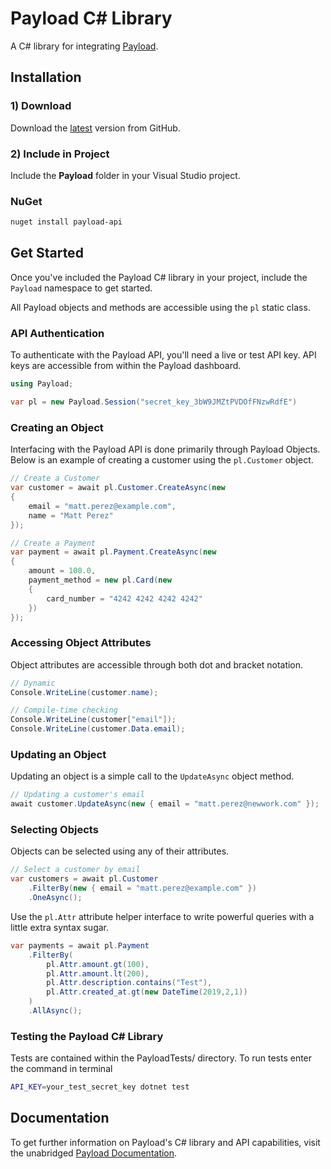 # Payload C# Library

A C# library for integrating [Payload](https://payload.co).

## Installation

### 1) Download

Download the [latest](https://github.com/payload-code/payload-csharp/archive/master.zip)
version from GitHub.

### 2) Include in Project

Include the **Payload** folder in your Visual Studio project.

### NuGet

```bash
nuget install payload-api
```

## Get Started

Once you've included the Payload C# library in your project,
include the `Payload` namespace to get started.

All Payload objects and methods are accessible using the `pl` static class.

### API Authentication

To authenticate with the Payload API, you'll need a live or test API key. API
keys are accessible from within the Payload dashboard.

```csharp
using Payload;

var pl = new Payload.Session("secret_key_3bW9JMZtPVDOfFNzwRdfE")
```

### Creating an Object

Interfacing with the Payload API is done primarily through Payload Objects. Below is an example of
creating a customer using the `pl.Customer` object.

```csharp
// Create a Customer
var customer = await pl.Customer.CreateAsync(new
{
    email = "matt.perez@example.com",
    name = "Matt Perez"
});
```

```csharp
// Create a Payment
var payment = await pl.Payment.CreateAsync(new
{
    amount = 100.0,
    payment_method = new pl.Card(new
    {
        card_number = "4242 4242 4242 4242"
    })
});
```

### Accessing Object Attributes

Object attributes are accessible through both dot and bracket notation.

```csharp
// Dynamic
Console.WriteLine(customer.name);

// Compile-time checking
Console.WriteLine(customer["email"]); 
Console.WriteLine(customer.Data.email);
```

### Updating an Object

Updating an object is a simple call to the `UpdateAsync` object method.

```csharp
// Updating a customer's email
await customer.UpdateAsync(new { email = "matt.perez@newwork.com" });
```

### Selecting Objects

Objects can be selected using any of their attributes.

```csharp
// Select a customer by email
var customers = await pl.Customer
    .FilterBy(new { email = "matt.perez@example.com" })
    .OneAsync();
```

Use the `pl.Attr` attribute helper interface to write powerful
queries with a little extra syntax sugar.

```csharp
var payments = await pl.Payment
    .FilterBy(
        pl.Attr.amount.gt(100),
        pl.Attr.amount.lt(200),
        pl.Attr.description.contains("Test"),
        pl.Attr.created_at.gt(new DateTime(2019,2,1))
    )
    .AllAsync();
```

### Testing the Payload C# Library

Tests are contained within the PayloadTests/ directory. To run tests enter the command in terminal

```bash
API_KEY=your_test_secret_key dotnet test
```

## Documentation

To get further information on Payload's C# library and API capabilities,
visit the unabridged [Payload Documentation](https://docs.payload.co/?csharp).
